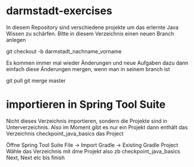 # darmstadt-exercises

In diesem Repository sind verschiedene projekte um das erlernte Java Wissen zu schärfen.
Bitte in diesem Verzeichnis einen neuen Branch anlegen

git checkout -b darmstadt_nachname_vorname

Es kommen immer mal wieder Änderungen und neue Aufgaben dazu dann einfach diese Änderungen mergen, wenn man in seinem branch ist

git pull
git merge master

# importieren in Spring Tool Suite
Nicht dieses Verzeichnis importieren, sondern die Projekte sind in Unterverzeichnis.
Also im Moment gibt es nur ein Projekt dann enthält das Verzeichnis checkpoint_java_basics das Project

Öffne Spring Tool Suite
File -> Import
Gradle -> Existing Gradle Project
Wähle das Verzeichnis mit dme Projekt also zb checkpoint_java_basics
Next, Next etc bis finish

